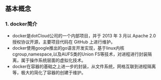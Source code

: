 ## 基本概念
### 1. docker简介
- docker是dotCloud公司的一个内部项目，并于 2013 年 3 月以 Apache 2.0 授权协议开源，主要项目代码在 GitHub 上进行维护。
- docker使用google推出的go语言开发实现，基于linux内核cgroup,namespace,以及AUFS类的Union FS等技术，对进程进行封装隔离，属于操作系统层面的虚拟化技术。
- docker在容器的基础之上进一步的封装，从文件系统，网格互联到进程隔离等，极大的简化了容器的创建于维护。
